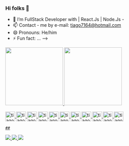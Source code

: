 ### Hi folks 👋

- 🌱 I’m FullStack Developer with | React.Js | Node.Js - 
- 📫 Contact - me by e-mail: tiago7164@hotmail.com
- 😄 Pronouns: He/him
- ⚡ Fun fact: ...
-->

<div>
  <a href="https://github.com/tiagoluis12">
  <img height="180em" src="https://github-readme-stats.vercel.app/api?username=tiagoluis12&show_icons=true&theme-dark&include_all_commits-true&count_private-true"/>
  <img height="180em" src="https://github-readme-stats.vercel.app/api/top-langs/?username=tiagoluis12&layout=compact&langs_count-16&theme-dark"/>
  </div>
  
  <div style="display: inline_block"><br>
  <img align="center" alt="tiago-html" height="30" width"40" src="https://cdn.jsdelivr.net/gh/devicons/devicon/icons/html5/html5-original.svg" />
  <img align="center" alt="tiago-html" height="30" width"40" src="https://cdn.jsdelivr.net/gh/devicons/devicon/icons/css3/css3-original.svg" />
  <img align="center" alt="tiago-html" height="30" width"40" src="https://cdn.jsdelivr.net/gh/devicons/devicon/icons/javascript/javascript-original.svg" />
  <img align="center" alt="tiago-html" height="30" width"40" src="https://cdn.jsdelivr.net/gh/devicons/devicon/icons/bootstrap/bootstrap-original.svg" />
  <img align="center" alt="tiago-html" height="30" width"40" src="https://cdn.jsdelivr.net/gh/devicons/devicon/icons/nodejs/nodejs-original.svg" />
  <img align="center" alt="tiago-html" height="30" width"40" src="https://cdn.jsdelivr.net/gh/devicons/devicon/icons/express/express-original.svg" />
  <img align="center" alt="tiago-html" height="30" width"40" src="https://cdn.jsdelivr.net/gh/devicons/devicon/icons/mongodb/mongodb-original.svg" />
  <img align="center" alt="tiago-html" height="30" width"40" src="https://cdn.jsdelivr.net/gh/devicons/devicon/icons/react/react-original.svg" />
  <img align="center" alt="tiago-html" height="30" width"40" src="https://cdn.jsdelivr.net/gh/devicons/devicon/icons/python/python-original.svg" />
  <img align="center" alt="tiago-html" height="30" width"40" src="https://cdn.jsdelivr.net/gh/devicons/devicon/icons/flask/flask-original-wordmark.svg" />
  <img align="center" alt="tiago-html" height="30" width"40" src="https://cdn.jsdelivr.net/gh/devicons/devicon/icons/postgresql/postgresql-original.svg" />
  
  </div>
  
    ##
    
  <div>
  
<a href="https://linkedin.com/in/tiagoluis12" target="_blank">
<img src="https://img.shields.io/badge/LinkedIn-0077B5?style=for-the-badge&logo=linkedin&logoColor=white" target="_blank">
</a>

<a href="https://www.instagram.com/tiagoluis12/" target="_blank">
<img src="https://img.shields.io/badge/Instagram-E4405F?style=for-the-badge&logo=instagram&logoColor=white" target="_blank">
</a>

<a href="mailto:tiago7164@hotmail.com" target="_blank">
<img src="https://img.shields.io/badge/Microsoft_Outlook-0078D4?style=for-the-badge&logo=microsoft-outlook&logoColor=white" target="_blank">
</a>

  </div>
